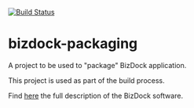 [![Build Status](https://travis-ci.org/theAgileFactory/bizdock-packaging.svg?branch=master)](https://travis-ci.org/theAgileFactory/bizdock-packaging)

# bizdock-packaging
A project to be used to "package" BizDock application.

This project is used as part of the build process.

Find <a href="https://help.bizdock.io/doku.php">here</a> the full description of the BizDock software.
